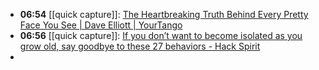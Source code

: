 - **06:54** [[quick capture]]:  [The Heartbreaking Truth Behind Every Pretty Face You See | Dave Elliott | YourTango](https://www.yourtango.com/heartbreak/heartbreaking-truth-behind-every-pretty-face-you-see)
- **06:56** [[quick capture]]:  [If you don’t want to become isolated as you grow old, say goodbye to these 27 behaviors - Hack Spirit](https://hackspirit.com/if-you-dont-want-to-become-isolated-as-you-grow-old-say-goodbye-to-these-behaviors/)
-